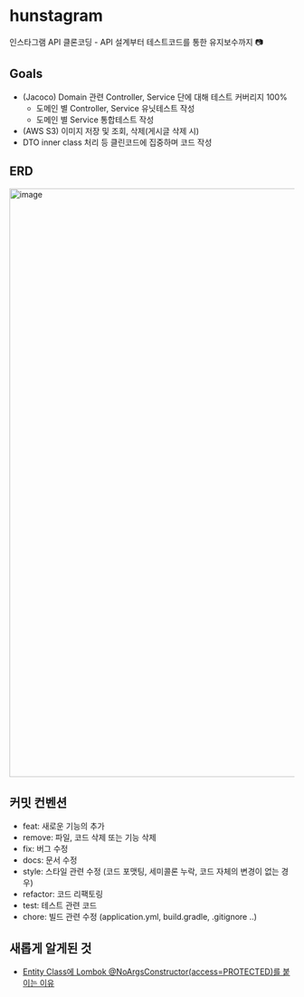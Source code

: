 # hunstagram
인스타그램 API 클론코딩 - API 설계부터 테스트코드를 통한 유지보수까지 📷

## Goals
- (Jacoco) Domain 관련 Controller, Service 단에 대해 테스트 커버리지 100%
  - 도메인 별 Controller, Service 유닛테스트 작성
  - 도메인 별 Service 통합테스트 작성
- (AWS S3) 이미지 저장 및 조회, 삭제(게시글 삭제 시)
- DTO inner class 처리 등 클린코드에 집중하며 코드 작성

## ERD
<img width="1039" alt="image" src="https://user-images.githubusercontent.com/71416677/210161384-bdeb20e2-f56c-4616-8028-d1e84dd3ba9e.png">


## 커밋 컨벤션
- feat: 새로운 기능의 추가
- remove: 파일, 코드 삭제 또는 기능 삭제
- fix: 버그 수정
- docs: 문서 수정
- style: 스타일 관련 수정 (코드 포맷팅, 세미콜론 누락, 코드 자체의 변경이 없는 경우)
- refactor: 코드 리팩토링
- test: 테스트 관련 코드
- chore: 빌드 관련 수정 (application.yml, build.gradle, .gitignore ..)

## 새롭게 알게된 것
- [Entity Class에 Lombok @NoArgsConstructor(access=PROTECTED)를 붙이는 이유](https://hungseong.tistory.com/70)
